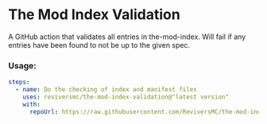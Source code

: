 # The Mod Index Validation

A GitHub action that validates all entries in the-mod-index. Will fail if any entries have been found to not be up to the given spec.

### Usage:

```yaml
steps:
  - name: Do the checking of index and manifest files
    uses: reviversmc/the-mod-index-validation@"latest version"
    with: 
      repoUrl: https://raw.githubusercontent.com/ReviversMC/the-mod-index/v3
```